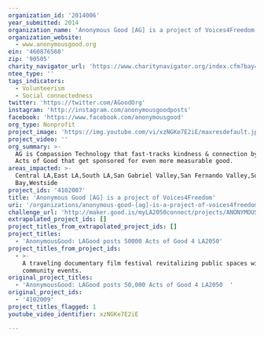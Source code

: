 ```yaml
---
organization_id: '2014006'
year_submitted: 2014
organization_name: 'Anonymous Good [AG] is a project of Voices4Freedom'
organization_website:
  - www.anonymousgood.org
ein: '460876560'
zip: '90505'
charity_navigator_url: 'https://www.charitynavigator.org/index.cfm?bay=search.profile&ein=460876560'
ntee_type: ''
tags_indicators:
  - Volunteerism
  - Social connectedness
twitter: 'https://twitter.com/AGoodOrg'
instagram: 'http://instagram.com/anonymousgoodposts'
facebook: 'https://www.facebook.com/anonymousgood'
org_type: Nonprofit
project_image: 'https://img.youtube.com/vi/xzNGKe7E2iE/maxresdefault.jpg'
project_video: ''
org_summary: >-
  AG is Compassion Technology that fast-tracks kindness & connection by posting
  Acts of Good that get sponsored for even more measurable good.
areas_impacted: >-
  Central LA,East LA,South LA,San Gabriel Valley,San Fernando Valley,South
  Bay,Westside
project_ids: '4102007'
title: 'Anonymous Good [AG] is a project of Voices4Freedom'
uri: '/organizations/anonymous-good-[ag]-is-a-project-of-voices4freedom/'
challenge_url: 'http://maker.good.is/myLA2050connect/projects/ANONYMOUSGOOD.html'
extrapolated_project_ids: []
project_titles_from_extrapolated_project_ids: []
project_titles:
  - 'AnonymousGood: LAGood posts 50000 Acts of Good 4 LA2050'
project_titles_from_project_ids:
  - >-
    A traveling documentary film festival revitalizing public spaces with free
    community events.
original_project_titles:
  - 'AnonymousGood: LAGood posts 50,000 Acts of Good 4 LA2050  '
original_project_ids:
  - '4102009'
project_titles_flagged: 1
youtube_video_identifier: xzNGKe7E2iE

---
```

